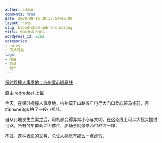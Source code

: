 ```yaml
---
author: admin
comments: true
date: 2009-08-16 10:37:57+00:00
layout: note
slug: blood-shed-zebra-crossing
title: 鲜血换来的爱心
wordpress_id: 2262
categories:
- notes
- 不好归类
tags:
- 事故
- 交通
- 杭州
---
```







  


[保时捷撞人事发地：杭州爱心斑马线](http://www.flickr.com/photos/lookoo/3826075626/)
  

原由 [redredpei](http://www.flickr.com/people/lookoo/) 上載




今天，在保时捷撞人事发地，杭州莫干山路省广电厅大门口爱心斑马线前，用 #iphone3gs 拍了一段小视频。  

  

自从此地发生血案之后，司机都变得异常小心与文明，在这条线上可以大摇大摆过马路，所有的车都会立即停住，那场景就像摩西过红海一样。  

  

不过，这种表面的文明，总让人感觉有那么一点虚假。
  

